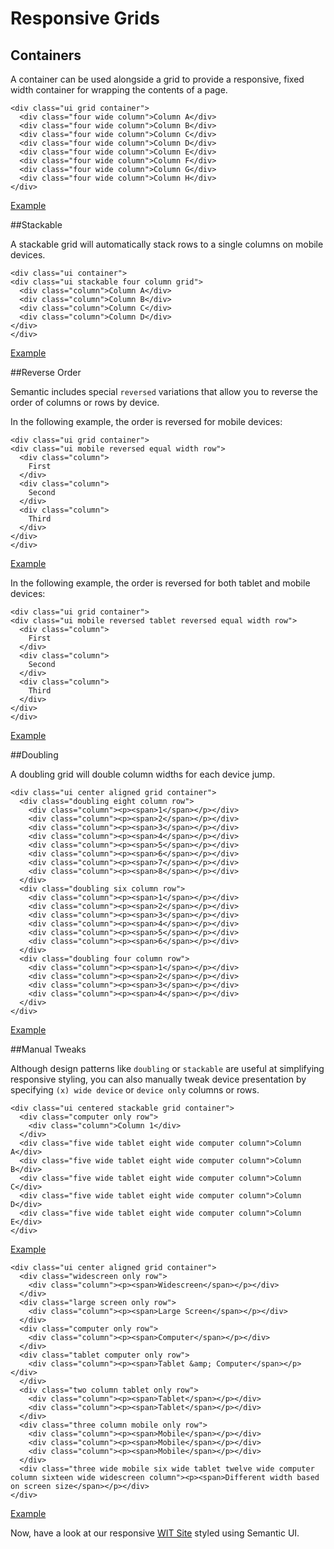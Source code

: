 
# Responsive Grids

## Containers

A container can be used alongside a grid to provide a responsive, fixed width container for wrapping the contents of a page.


~~~
<div class="ui grid container">
  <div class="four wide column">Column A</div>
  <div class="four wide column">Column B</div>
  <div class="four wide column">Column C</div>
  <div class="four wide column">Column D</div>
  <div class="four wide column">Column E</div>
  <div class="four wide column">Column F</div>
  <div class="four wide column">Column G</div>
  <div class="four wide column">Column H</div>
</div>
~~~

<a href="archives/Class Htmls/eg18.html" target = "_ blank">Example</a>


##Stackable

A stackable grid will automatically stack rows to a single columns on mobile devices.

~~~
<div class="ui container">
<div class="ui stackable four column grid">
  <div class="column">Column A</div>
  <div class="column">Column B</div>
  <div class="column">Column C</div>
  <div class="column">Column D</div>
</div>
</div>
~~~

<a href="archives/Class Htmls/eg19.html" target = "_ blank">Example</a>

##Reverse Order

Semantic includes special `reversed` variations that allow you to reverse the order of columns or rows by device.

In the following example, the order is reversed for mobile devices:

~~~
<div class="ui grid container">
<div class="ui mobile reversed equal width row">
  <div class="column">
    First
  </div>
  <div class="column">
    Second
  </div>
  <div class="column">
    Third
  </div>
</div>
</div>
~~~

<a href="archives/Class Htmls/eg20.html" target = "_ blank">Example</a>

In the following example, the order is reversed for both tablet and mobile devices:

~~~
<div class="ui grid container">
<div class="ui mobile reversed tablet reversed equal width row">
  <div class="column">
    First
  </div>
  <div class="column">
    Second
  </div>
  <div class="column">
    Third
  </div>
</div>
</div>
~~~

<a href="archives/Class Htmls/eg21.html" target = "_ blank">Example</a>

##Doubling

A doubling grid will double column widths for each device jump.

~~~
<div class="ui center aligned grid container">
  <div class="doubling eight column row">
    <div class="column"><p><span>1</span></p></div>
    <div class="column"><p><span>2</span></p></div>
    <div class="column"><p><span>3</span></p></div>
    <div class="column"><p><span>4</span></p></div>
    <div class="column"><p><span>5</span></p></div>
    <div class="column"><p><span>6</span></p></div>
    <div class="column"><p><span>7</span></p></div>
    <div class="column"><p><span>8</span></p></div>
  </div>
  <div class="doubling six column row">
    <div class="column"><p><span>1</span></p></div>
    <div class="column"><p><span>2</span></p></div>
    <div class="column"><p><span>3</span></p></div>
    <div class="column"><p><span>4</span></p></div>
    <div class="column"><p><span>5</span></p></div>
    <div class="column"><p><span>6</span></p></div>
  </div>
  <div class="doubling four column row">
    <div class="column"><p><span>1</span></p></div>
    <div class="column"><p><span>2</span></p></div>
    <div class="column"><p><span>3</span></p></div>
    <div class="column"><p><span>4</span></p></div>
  </div>
</div>
~~~

<a href="archives/Class Htmls/eg22.html" target = "_ blank">Example</a>


##Manual Tweaks

Although design patterns like `doubling` or `stackable` are useful at simplifying responsive styling, you can also manually tweak device 
presentation by specifying `(x) wide device` or `device only` columns or rows.

~~~
<div class="ui centered stackable grid container">
  <div class="computer only row">
    <div class="column">Column 1</div>
  </div>
  <div class="five wide tablet eight wide computer column">Column A</div>
  <div class="five wide tablet eight wide computer column">Column B</div>
  <div class="five wide tablet eight wide computer column">Column C</div>
  <div class="five wide tablet eight wide computer column">Column D</div>
  <div class="five wide tablet eight wide computer column">Column E</div>
</div>
~~~

<a href="archives/Class Htmls/eg23.html" target = "_ blank">Example</a>

~~~
<div class="ui center aligned grid container">
  <div class="widescreen only row">
    <div class="column"><p><span>Widescreen</span></p></div>
  </div>
  <div class="large screen only row">
    <div class="column"><p><span>Large Screen</span></p></div>
  </div>
  <div class="computer only row">
    <div class="column"><p><span>Computer</span></p></div>
  </div>
  <div class="tablet computer only row">
    <div class="column"><p><span>Tablet &amp; Computer</span></p></div>
  </div>
  <div class="two column tablet only row">
    <div class="column"><p><span>Tablet</span></p></div>
    <div class="column"><p><span>Tablet</span></p></div>
  </div>
  <div class="three column mobile only row">
    <div class="column"><p><span>Mobile</span></p></div>
    <div class="column"><p><span>Mobile</span></p></div>
    <div class="column"><p><span>Mobile</span></p></div>
  </div>
  <div class="three wide mobile six wide tablet twelve wide computer column sixteen wide widescreen column"><p><span>Different width based on screen size</span></p></div>
</div>
~~~

<a href="archives/Class Htmls/eg24.html" target = "_ blank">Example</a>

Now, have a look at our responsive <a href="archives/Class Htmls/fluid/index.html" target = "_ blank">WIT Site</a> styled using Semantic UI.


